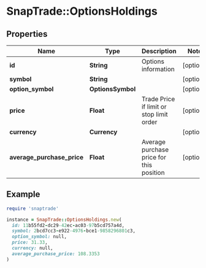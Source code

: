 # SnapTrade::OptionsHoldings

## Properties

| Name | Type | Description | Notes |
| ---- | ---- | ----------- | ----- |
| **id** | **String** | Options information | [optional] |
| **symbol** | **String** |  | [optional] |
| **option_symbol** | **OptionsSymbol** |  | [optional] |
| **price** | **Float** | Trade Price if limit or stop limit order | [optional] |
| **currency** | **Currency** |  | [optional] |
| **average_purchase_price** | **Float** | Average purchase price for this position | [optional] |

## Example

```ruby
require 'snaptrade'

instance = SnapTrade::OptionsHoldings.new(
  id: 11b55fd2-dc29-42ec-ac03-97b5cd757a4d,
  symbol: 2bcd7cc3-e922-4976-bce1-9858296801c3,
  option_symbol: null,
  price: 31.33,
  currency: null,
  average_purchase_price: 108.3353
)
```

